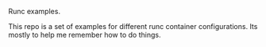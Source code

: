 Runc examples.

This repo is a set of examples for different runc container configurations. Its mostly to help me remember how to do things.
